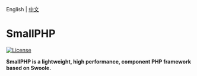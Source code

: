 English | [中文](./README-CN.md)

SmallPHP
=======
[![License](https://img.shields.io/badge/license-apache2-blue.svg)](LICENSE)

**SmallPHP is a lightweight, high performance, component PHP framework based on Swoole.**
